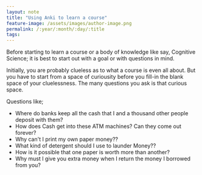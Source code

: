 ```yaml
---
layout: note
title: "Using Anki to learn a course"
feature-image: /assets/images/author-image.png
permalink: /:year/:month/:day/:title
tags:
---
```


Before starting to learn a course or a body of knowledge like say, Cognitive Science; it is best to start out with a goal or with questions in mind.

Initially, you are probably clueless as to what a course is even all about. But you have to start from a space of curiousity before you fill-in the blank space of your cluelessness. The many questions you ask is that curious space.

Questions like;
- Where do banks keep all the cash that I and a thousand other people deposit with them? 
- How does Cash get into these ATM machines? Can they come out forever?
- Why can't I print my own paper money??
- What kind of detergent should I use to launder Money??
- How is it possible that one paper is worth more than another?
- Why must I give you extra money when I return the money I borrowed from you?
